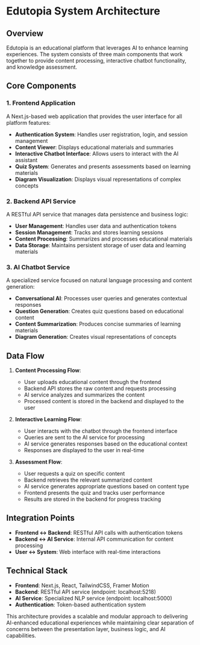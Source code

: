 # Edutopia System Architecture

## Overview

Edutopia is an educational platform that leverages AI to enhance learning experiences. The system consists of three main components that work together to provide content processing, interactive chatbot functionality, and knowledge assessment.

## Core Components

### 1. Frontend Application

A Next.js-based web application that provides the user interface for all platform features:

- **Authentication System**: Handles user registration, login, and session management
- **Content Viewer**: Displays educational materials and summaries
- **Interactive Chatbot Interface**: Allows users to interact with the AI assistant
- **Quiz System**: Generates and presents assessments based on learning materials
- **Diagram Visualization**: Displays visual representations of complex concepts

### 2. Backend API Service

A RESTful API service that manages data persistence and business logic:

- **User Management**: Handles user data and authentication tokens
- **Session Management**: Tracks and stores learning sessions
- **Content Processing**: Summarizes and processes educational materials
- **Data Storage**: Maintains persistent storage of user data and learning materials

### 3. AI Chatbot Service

A specialized service focused on natural language processing and content generation:

- **Conversational AI**: Processes user queries and generates contextual responses
- **Question Generation**: Creates quiz questions based on educational content
- **Content Summarization**: Produces concise summaries of learning materials
- **Diagram Generation**: Creates visual representations of concepts

## Data Flow

1. **Content Processing Flow**:
   - User uploads educational content through the frontend
   - Backend API stores the raw content and requests processing
   - AI service analyzes and summarizes the content
   - Processed content is stored in the backend and displayed to the user

2. **Interactive Learning Flow**:
   - User interacts with the chatbot through the frontend interface
   - Queries are sent to the AI service for processing
   - AI service generates responses based on the educational context
   - Responses are displayed to the user in real-time

3. **Assessment Flow**:
   - User requests a quiz on specific content
   - Backend retrieves the relevant summarized content
   - AI service generates appropriate questions based on content type
   - Frontend presents the quiz and tracks user performance
   - Results are stored in the backend for progress tracking

## Integration Points

- **Frontend ↔ Backend**: RESTful API calls with authentication tokens
- **Backend ↔ AI Service**: Internal API communication for content processing
- **User ↔ System**: Web interface with real-time interactions

## Technical Stack

- **Frontend**: Next.js, React, TailwindCSS, Framer Motion
- **Backend**: RESTful API service (endpoint: localhost:5218)
- **AI Service**: Specialized NLP service (endpoint: localhost:5000)
- **Authentication**: Token-based authentication system

This architecture provides a scalable and modular approach to delivering AI-enhanced educational experiences while maintaining clear separation of concerns between the presentation layer, business logic, and AI capabilities.

